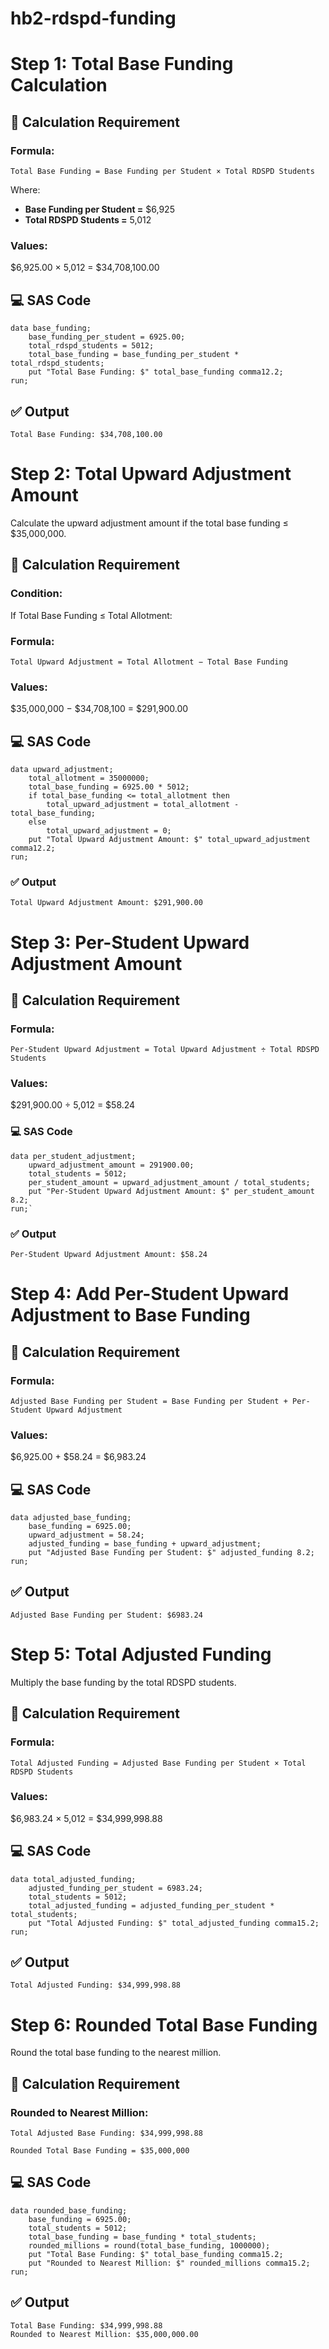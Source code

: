 # hb2-rdspd-funding

# Step 1: Total Base Funding Calculation
## 📘 Calculation Requirement
### Formula:
`Total Base Funding = Base Funding per Student × Total RDSPD Students`

Where:
- **Base Funding per Student =** $6,925
- **Total RDSPD Students =** 5,012

### Values:
$6,925.00 × 5,012 = $34,708,100.00

## 💻 SAS Code
```
data base_funding;
    base_funding_per_student = 6925.00;
    total_rdspd_students = 5012;
    total_base_funding = base_funding_per_student * total_rdspd_students;
    put "Total Base Funding: $" total_base_funding comma12.2;
run;
```
## ✅ Output
```
Total Base Funding: $34,708,100.00
```

# Step 2: Total Upward Adjustment Amount
Calculate the upward adjustment amount if the total base funding ≤ $35,000,000.

## 📘 Calculation Requirement
### Condition:

If Total Base Funding ≤ Total Allotment:

### Formula:
`Total Upward Adjustment = Total Allotment − Total Base Funding`

### Values:
$35,000,000 − $34,708,100 = $291,900.00

## 💻 SAS Code
```
data upward_adjustment;
    total_allotment = 35000000;
    total_base_funding = 6925.00 * 5012;
    if total_base_funding <= total_allotment then
        total_upward_adjustment = total_allotment - total_base_funding;
    else
        total_upward_adjustment = 0;
    put "Total Upward Adjustment Amount: $" total_upward_adjustment comma12.2;
run;
```
### ✅ Output
```
Total Upward Adjustment Amount: $291,900.00
```

# Step 3: Per-Student Upward Adjustment Amount
## 📘 Calculation Requirement
### Formula:
`Per-Student Upward Adjustment = Total Upward Adjustment ÷ Total RDSPD Students`

### Values:
$291,900.00 ÷ 5,012 = $58.24

### 💻 SAS Code
```
data per_student_adjustment;
    upward_adjustment_amount = 291900.00;
    total_students = 5012;
    per_student_amount = upward_adjustment_amount / total_students;
    put "Per-Student Upward Adjustment Amount: $" per_student_amount 8.2;
run;`
```
### ✅ Output
```
Per-Student Upward Adjustment Amount: $58.24
```

# Step 4: Add Per-Student Upward Adjustment to Base Funding

## 📘 Calculation Requirement
### Formula:
`Adjusted Base Funding per Student = Base Funding per Student + Per-Student Upward Adjustment`

### Values:
$6,925.00 + $58.24 = $6,983.24

## 💻 SAS Code
```
data adjusted_base_funding;
    base_funding = 6925.00;
    upward_adjustment = 58.24;
    adjusted_funding = base_funding + upward_adjustment;
    put "Adjusted Base Funding per Student: $" adjusted_funding 8.2;
run;
```
## ✅ Output
```
Adjusted Base Funding per Student: $6983.24
```

# Step 5: Total Adjusted Funding 
Multiply the base funding by the total RDSPD students.

## 📘 Calculation Requirement
### Formula:
`Total Adjusted Funding = Adjusted Base Funding per Student × Total RDSPD Students`

### Values:
$6,983.24 × 5,012 = $34,999,998.88

## 💻 SAS Code
```
data total_adjusted_funding;
    adjusted_funding_per_student = 6983.24;
    total_students = 5012;
    total_adjusted_funding = adjusted_funding_per_student * total_students;
    put "Total Adjusted Funding: $" total_adjusted_funding comma15.2;
run;
```
## ✅ Output
```
Total Adjusted Funding: $34,999,998.88
```

# Step 6: Rounded Total Base Funding
Round the total base funding to the nearest million.

## 📘 Calculation Requirement
### Rounded to Nearest Million:
`Total Adjusted Base Funding: $34,999,998.88`

`Rounded Total Base Funding = $35,000,000`

## 💻 SAS Code
```
data rounded_base_funding;
    base_funding = 6925.00;
    total_students = 5012;
    total_base_funding = base_funding * total_students;
    rounded_millions = round(total_base_funding, 1000000);
    put "Total Base Funding: $" total_base_funding comma15.2;
    put "Rounded to Nearest Million: $" rounded_millions comma15.2;
run;
```
## ✅ Output
```
Total Base Funding: $34,999,998.88
Rounded to Nearest Million: $35,000,000.00
```

